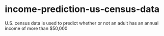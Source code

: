 # income-prediction-us-census-data
U.S. census data is used to predict whether or not an adult has an annual income of more than $50,000
